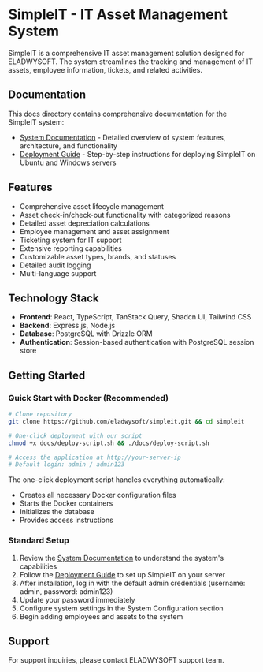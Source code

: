 # SimpleIT - IT Asset Management System

SimpleIT is a comprehensive IT asset management solution designed for ELADWYSOFT. The system streamlines the tracking and management of IT assets, employee information, tickets, and related activities.

## Documentation

This docs directory contains comprehensive documentation for the SimpleIT system:

- [System Documentation](./SimpleIT_System_Documentation.md) - Detailed overview of system features, architecture, and functionality
- [Deployment Guide](./SimpleIT_Deployment_Guide.md) - Step-by-step instructions for deploying SimpleIT on Ubuntu and Windows servers

## Features

- Comprehensive asset lifecycle management
- Asset check-in/check-out functionality with categorized reasons
- Detailed asset depreciation calculations
- Employee management and asset assignment
- Ticketing system for IT support
- Extensive reporting capabilities
- Customizable asset types, brands, and statuses
- Detailed audit logging
- Multi-language support

## Technology Stack

- **Frontend**: React, TypeScript, TanStack Query, Shadcn UI, Tailwind CSS
- **Backend**: Express.js, Node.js
- **Database**: PostgreSQL with Drizzle ORM
- **Authentication**: Session-based authentication with PostgreSQL session store

## Getting Started

### Quick Start with Docker (Recommended)

```bash
# Clone repository
git clone https://github.com/eladwysoft/simpleit.git && cd simpleit

# One-click deployment with our script
chmod +x docs/deploy-script.sh && ./docs/deploy-script.sh

# Access the application at http://your-server-ip
# Default login: admin / admin123
```

The one-click deployment script handles everything automatically:
- Creates all necessary Docker configuration files
- Starts the Docker containers
- Initializes the database
- Provides access instructions

### Standard Setup

1. Review the [System Documentation](./SimpleIT_System_Documentation.md) to understand the system's capabilities
2. Follow the [Deployment Guide](./SimpleIT_Deployment_Guide.md) to set up SimpleIT on your server
3. After installation, log in with the default admin credentials (username: admin, password: admin123)
4. Update your password immediately
5. Configure system settings in the System Configuration section
6. Begin adding employees and assets to the system

## Support

For support inquiries, please contact ELADWYSOFT support team.